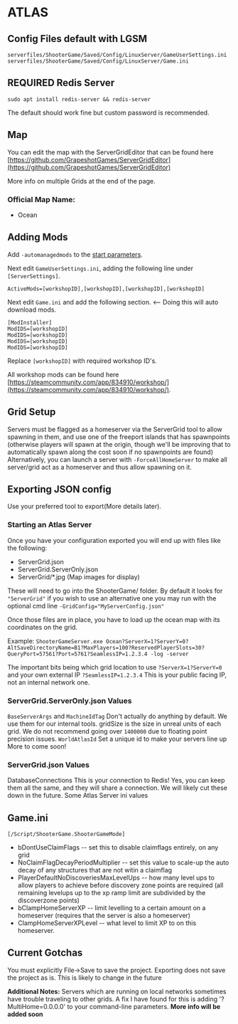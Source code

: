 # ATLAS

## Config Files default with LGSM

```text
serverfiles/ShooterGame/Saved/Config/LinuxServer/GameUserSettings.ini
serverfiles/ShooterGame/Saved/Config/LinuxServer/Game.ini
```

## REQUIRED Redis Server

```text
sudo apt install redis-server && redis-server
```

The default should work fine but custom password is recommended.

## Map

You can edit the map with the ServerGridEditor that can be found here [https://github.com/GrapeshotGames/ServerGridEditor](https://github.com/GrapeshotGames/ServerGridEditor)

More info on multiple Grids at the end of the page.

### Official Map Name:

* Ocean

## Adding Mods

Add `-automanagedmods` to the [start parameters](../configuration/start-parameters.md).

Next edit `GameUserSettings.ini`, adding the following line under `[ServerSettings]`.

```text
ActiveMods=[workshopID],[workshopID],[workshopID],[workshopID]
```

Next edit `Game.ini` and add the following section. &lt;-- Doing this will auto download mods.

```text
[ModInstaller]
ModIDS=[workshopID]
ModIDS=[workshopID]
ModIDS=[workshopID]
ModIDS=[workshopID]
```

Replace `[workshopID]` with required workshop ID's.

All workshop mods can be found here [https://steamcommunity.com/app/834910/workshop/](https://steamcommunity.com/app/834910/workshop/).

## Grid Setup

Servers must be flagged as a homeserver via the ServerGrid tool to allow spawning in them, and use one of the freeport islands that has spawnpoints (otherwise players will spawn at the origin, though we'll be improving that to automatically spawn along the cost soon if no spawnpoints are found) Alternatively, you can launch a server with ```-ForceAllHomeServer``` to make all server/grid act as a homeserver and thus allow spawning on it.

## Exporting JSON config

Use your preferred tool to export(More details later).

### Starting an Atlas Server

Once you have your configuration exported you will end up with files like the following:

* ServerGrid.json
* ServerGrid.ServerOnly.json
* ServerGrid/*.jpg (Map images for display)

These will need to go into the ShooterGame/ folder. By default it looks for ```"ServerGrid"``` if you wish to use an alternative one you may run with the optional cmd line ```-GridConfig="MyServerConfig.json"```

Once those files are in place, you have to load up the ocean map with its coordinates on the grid.

Example: ```ShooterGameServer.exe Ocean?ServerX=1?ServerY=0?AltSaveDirectoryName=B1?MaxPlayers=100?ReservedPlayerSlots=30?QueryPort=57561?Port=5761?SeamlessIP=1.2.3.4 -log -server```

The important bits being which grid location to use ```?ServerX=1?ServerY=0``` and your own external IP ```?SeamlessIP=1.2.3.4``` This is your public facing IP, not an internal network one.

### ServerGrid.ServerOnly.json Values

```BaseServerArgs``` and ```MachineIdTag``` Don't actually do anything by default. We use them for our internal tools.
gridSize is the size in unreal units of each grid. We do not recommend going over ```1400000``` due to floating point precision issues.
```WorldAtlasId``` Set a unique id to make your servers line up
More to come soon!

### ServerGrid.json Values

DatabaseConnections This is your connection to Redis! Yes, you can keep them all the same, and they will share a connection. We will likely cut these down in the future.
Some Atlas Server ini values

## Game.ini

```[/Script/ShooterGame.ShooterGameMode]```

* bDontUseClaimFlags -- set this to disable claimflags entirely, on any grid
* NoClaimFlagDecayPeriodMultiplier -- set this value to scale-up the auto decay of any structures that are not witin a claimflag
* PlayerDefaultNoDiscoveriesMaxLevelUps -- how many level ups to allow players to achieve before discovery zone points are required (all remaining levelups up to the xp ramp limit are subdivided by the discoverzone points)
* bClampHomeServerXP -- limit levelling to a certain amount on a homeserver (requires that the server is also a homeserver)
* ClampHomeServerXPLevel -- what level to limit XP to on this homeserver.

## Current Gotchas

You must explicitly File->Save to save the project. Exporting does not save the project as is. This is likely to change in the future

**Additional Notes:** Servers which are running on local networks sometimes have trouble traveling to other grids. A fix I have found for this is adding '?MultiHome=0.0.0.0' to your command-line parameters.
**More info will be added soon**
